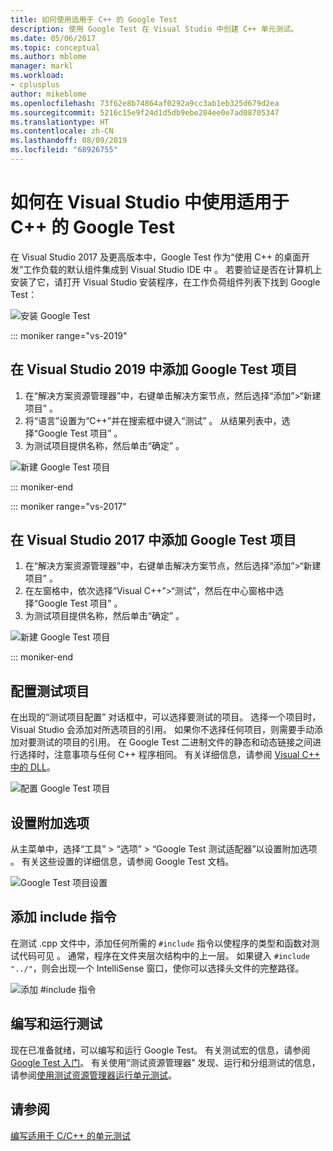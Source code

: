 ```yaml
---
title: 如何使用适用于 C++ 的 Google Test
description: 使用 Google Test 在 Visual Studio 中创建 C++ 单元测试。
ms.date: 05/06/2017
ms.topic: conceptual
ms.author: mblome
manager: markl
ms.workload:
- cplusplus
author: mikeblome
ms.openlocfilehash: 73f62e8b74864af0292a9cc3ab1eb325d679d2ea
ms.sourcegitcommit: 5216c15e9f24d1d5db9ebe204ee0e7ad08705347
ms.translationtype: HT
ms.contentlocale: zh-CN
ms.lasthandoff: 08/09/2019
ms.locfileid: "68926755"
---
```

# <a name="how-to-use-google-test-for-c-in-visual-studio"></a>如何在 Visual Studio 中使用适用于 C++ 的 Google Test

在 Visual Studio 2017 及更高版本中，Google Test 作为“使用 C++ 的桌面开发”工作负载的默认组件集成到 Visual Studio IDE 中  。 若要验证是否在计算机上安装了它，请打开 Visual Studio 安装程序，在工作负荷组件列表下找到 Google Test：

![安装 Google Test](media/cpp-google-component.png)

::: moniker range="vs-2019"

## <a name="add-a-google-test-project-in-visual-studio-2019"></a>在 Visual Studio 2019 中添加 Google Test 项目

1. 在“解决方案资源管理器”中，右键单击解决方案节点，然后选择“添加”>“新建项目”    。
2. 将“语言”设置为“C++”并在搜索框中键入“测试”    。 从结果列表中，选择“Google Test 项目”  。
3. 为测试项目提供名称，然后单击“确定”  。

![新建 Google Test 项目](media/vs-2019/cpp-gtest-new-project-vs2019.png)

::: moniker-end

::: moniker range="vs-2017"

## <a name="add-a-google-test-project-in-visual-studio-2017"></a>在 Visual Studio 2017 中添加 Google Test 项目

1. 在“解决方案资源管理器”中，右键单击解决方案节点，然后选择“添加”>“新建项目”    。
2. 在左窗格中，依次选择“Visual C++”>“测试”，然后在中心窗格中选择“Google Test 项目”    。
3. 为测试项目提供名称，然后单击“确定”  。

![新建 Google Test 项目](media/cpp-gtest-new-project.png)

::: moniker-end

## <a name="configure-the-test-project"></a>配置测试项目

在出现的“测试项目配置”  对话框中，可以选择要测试的项目。 选择一个项目时，Visual Studio 会添加对所选项目的引用。 如果你不选择任何项目，则需要手动添加对要测试的项目的引用。 在 Google Test 二进制文件的静态和动态链接之间进行选择时，注意事项与任何 C++ 程序相同。 有关详细信息，请参阅 [Visual C++ 中的 DLL](/cpp/build/dlls-in-visual-cpp)。

![配置 Google Test 项目](media/cpp-gtest-config.png)

## <a name="set-additional-options"></a>设置附加选项

从主菜单中，选择“工具” > “选项” > “Google Test 测试适配器”以设置附加选项    。 有关这些设置的详细信息，请参阅 Google Test 文档。

![Google Test 项目设置](media/cpp-gtest-settings.png)

## <a name="add-include-directives"></a>添加 include 指令

在测试 .cpp 文件中，添加任何所需的 `#include` 指令以使程序的类型和函数对测试代码可见  。 通常，程序在文件夹层次结构中的上一层。 如果键入 `#include "../"`，则会出现一个 IntelliSense 窗口，使你可以选择头文件的完整路径。

![添加 #include 指令](media/cpp-gtest-includes.png)

## <a name="write-and-run-tests"></a>编写和运行测试

现在已准备就绪，可以编写和运行 Google Test。 有关测试宏的信息，请参阅 [Google Test 入门](https://github.com/google/googletest/blob/master/googletest/docs/primer.md)。 有关使用“测试资源管理器”  发现、运行和分组测试的信息，请参阅[使用测试资源管理器运行单元测试](run-unit-tests-with-test-explorer.md)。

## <a name="see-also"></a>请参阅

[编写适用于 C/C++ 的单元测试](writing-unit-tests-for-c-cpp.md)
